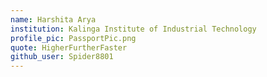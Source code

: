 ```yaml
---
name: Harshita Arya
institution: Kalinga Institute of Industrial Technology
profile_pic: PassportPic.png
quote: HigherFurtherFaster
github_user: Spider8801
---
```

